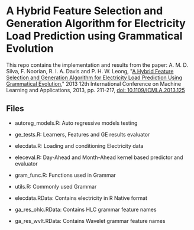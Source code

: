 A Hybrid Feature Selection and Generation Algorithm for Electricity Load Prediction using Grammatical Evolution 
===============================================================================================================

This repo contains the implementation and results from the paper: 
A. M. D. Silva, F. Noorian, R. I. A. Davis and P. H. W. Leong, "[A Hybrid Feature Selection and Generation Algorithm for Electricity Load Prediction Using Grammatical Evolution](http://phwl.org/assets/papers/fs_icmla13.pdf)," 2013 12th International Conference on Machine Learning and Applications, 2013, pp. 211-217, [doi: 10.1109/ICMLA.2013.125](https://doi.org/10.1109/ICMLA.2013.125)

Files
-----
- autoreg_models.R: Auto regressive models testing
- ge_tests.R: Learners, Features and GE results evaluator

- elecdata.R: Loading and conditioning Electricity data
- eleceval.R: Day-Ahead and Month-Ahead kernel based predictor and evaluator
- gram_func.R: Functions used in Grammar
- utils.R: Commonly used Grammar

- elecdata.RData: Contains electricity in R Native format
- ga_res_ohlc.RData: Contains HLC grammar feature names
- ga_res_wvlt.RData: Contains Wavelet grammar feature names
